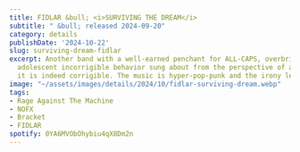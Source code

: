 ```yaml
---
title: FIDLAR &bull; <i>SURVIVING THE DREAM</i>
subtitle: " &bull; released 2024-09-20"
category: details
publishDate: '2024-10-22'
slug: surviving-dream-fidlar
excerpt: Another band with a well-earned penchant for ALL-CAPS, overbrimming with
  adolescent incorrigible behavior sung about from the perspective of adults proving
  it is indeed corrigible. The music is hyper-pop-punk and the irony levels are high.
image: "~/assets/images/details/2024/10/fidlar-surviving-dream.webp"
tags:
- Rage Against The Machine
- NOFX
- Bracket
- FIDLAR
spotify: 0YA6MVObOhybiu4qX8Dm2n
---
```


